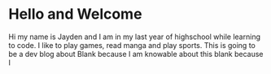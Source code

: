 # Hello and Welcome


 Hi my name is Jayden and I am in my last year of highschool while learning to code. I like to play games, read manga and play sports. This is going to be a dev blog about Blank because I am knowable about this blank because I 
<!--Make the blog about something that you are knowable about-->

